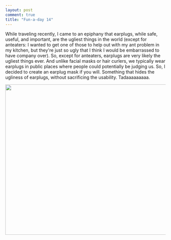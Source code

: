 ```yaml
---
layout: post
comment: true
title: "Fun-a-day 14"
---
```

While traveling recently, I came to an epiphany that earplugs, while safe, useful, and important, are the ugliest things in the world (except for anteaters: I wanted to get one of those to help out with my ant problem in my kitchen, but they're just so ugly that I think I would be embarrassed to have company over). So, except for anteaters, earplugs are very likely the ugliest things ever. And unlike facial masks or hair curlers, we typically wear earplugs in public places where people could potentially be judging us. So, I decided to create an earplug mask if you will. Something that hides the ugliness of earplugs, without sacrificing the usability. Tadaaaaaaaaa.

<a rel="attachment wp-att-469" href="http://ieatcupcakes.com/2011/01/14/fun-a-day-14/earplugs/"><img class="alignleft size-medium wp-image-469" title="earplugs" src="http://ieatcupcakes.com/wp-content/uploads/2011/01/earplugs-510x471.jpg" alt="" width="510" height="471" /></a>
